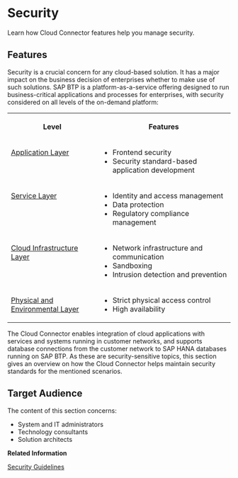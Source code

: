 <!-- loiocb50b6191615478aa11d2050dada467d -->

# Security

Learn how Cloud Connector features help you manage security.



<a name="loiocb50b6191615478aa11d2050dada467d__section_m45_tkg_ggb"/>

## Features

Security is a crucial concern for any cloud-based solution. It has a major impact on the business decision of enterprises whether to make use of such solutions. SAP BTP is a platform-as-a-service offering designed to run business-critical applications and processes for enterprises, with security considered on all levels of the on-demand platform:


<table>
<tr>
<th valign="top">

Level

</th>
<th valign="top">

Features

</th>
</tr>
<tr>
<td valign="top">

[Application Layer](application-layer-26bede7.md) 

</td>
<td valign="top">

-   Frontend security
-   Security standard-based application development



</td>
</tr>
<tr>
<td valign="top">

[Service Layer](service-layer-3ce0cbb.md) 

</td>
<td valign="top">

-   Identity and access management
-   Data protection
-   Regulatory compliance management



</td>
</tr>
<tr>
<td valign="top">

[Cloud Infrastructure Layer](cloud-infrastructure-layer-a30325a.md) 

</td>
<td valign="top">

-   Network infrastructure and communication
-   Sandboxing
-   Intrusion detection and prevention



</td>
</tr>
<tr>
<td valign="top">

[Physical and Environmental Layer](physical-and-environmental-layer-a8bae56.md)

</td>
<td valign="top">

-   Strict physical access control
-   High availability



</td>
</tr>
</table>

The Cloud Connector enables integration of cloud applications with services and systems running in customer networks, and supports database connections from the customer network to SAP HANA databases running on SAP BTP. As these are security-sensitive topics, this section gives an overview on how the Cloud Connector helps maintain security standards for the mentioned scenarios.



<a name="loiocb50b6191615478aa11d2050dada467d__section_o5m_tkg_ggb"/>

## Target Audience

The content of this section concerns:

-   System and IT administrators
-   Technology consultants
-   Solution architects

**Related Information**  


[Security Guidelines](security-guidelines-8db6945.md "Find a checklist of recommended security measures for the Cloud Connector.")

 <?sap-ot O2O class="- topic/link " href="531f33def8074ccdb6f1f784a34dafcb.xml" text="" desc="" xtrc="link:2" xtrf="file:/home/builder/src/dita-all/jjq1673438782153/loiob2927cc326be495da9f4fea0b6bda2b3_en-US/src/content/localization/en-us/cb50b6191615478aa11d2050dada467d.xml" output-class="" current-file="file:/home/builder/tp.net.sf.dita-ot/2.3/plugins/com.elovirta.dita.markdown_1.3.0/xsl/dita2markdownImpl.xsl" ?> 

